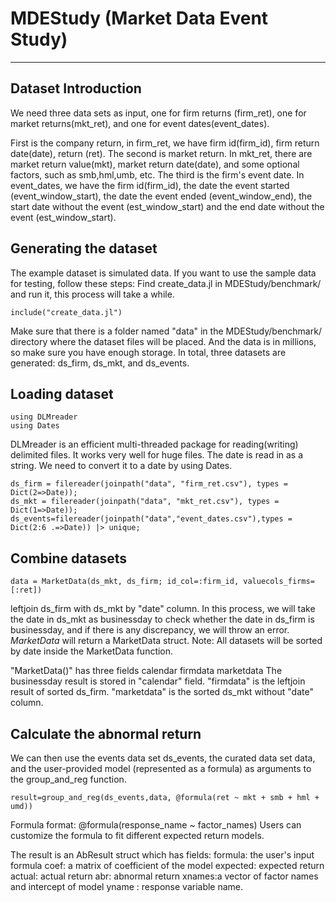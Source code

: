 # MDEStudy (Market Data Event Study)
---
## Dataset Introduction
We need three data sets as input, one for firm returns (firm_ret), one for market returns(mkt_ret), and one for event dates(event_dates).

First is the company return, in firm_ret, we have firm id(firm_id), firm return date(date), return (ret).
The second is market return. In mkt_ret, there are market return value(mkt), market return date(date), and some optional factors, such as smb,hml,umb, etc.
The third is the firm's event date. In event_dates, we have the firm id(firm_id), the date the event started (event_window_start), the date the event ended (event_window_end), the start date without the event (est_window_start) and the end date without the event (est_window_start).


## Generating the dataset
The example dataset is simulated data. If you want to use the sample data for testing, follow these steps:
Find create_data.jl in MDEStudy/benchmark/ and run it, this process will take a while.
```
include("create_data.jl")
```
Make sure that there is a folder named "data" in the MDEStudy/benchmark/ directory where the dataset files will be placed. And the data is in millions, so make sure you have enough storage.
In total, three datasets are generated: ds_firm, ds_mkt, and ds_events.


## Loading dataset
```
using DLMreader
using Dates
```
DLMreader is an efficient multi-threaded package for reading(writing) delimited files. It works very well for huge files.
The date is read in as a string. We need to convert it to a date by using Dates.
```
ds_firm = filereader(joinpath("data", "firm_ret.csv"), types = Dict(2=>Date)); 
ds_mkt = filereader(joinpath("data", "mkt_ret.csv"), types = Dict(1=>Date));
ds_events=filereader(joinpath("data","event_dates.csv"),types = Dict(2:6 .=>Date)) |> unique;
```

## Combine datasets
```
data = MarketData(ds_mkt, ds_firm; id_col=:firm_id, valuecols_firms=[:ret])
```
leftjoin ds_firm with ds_mkt by "date" column. In this process, we will take the date in ds_mkt as businessday to check whether the date in ds_firm is businessday, and if there is any discrepancy, we will throw an error.
*MarketData* will return a MarketData struct.
Note: All datasets will be sorted by date inside the MarketData function.

"MarketData()" has three fields
    calendar
    firmdata
    marketdata
 The businessday result is stored in "calendar" field.
 "firmdata" is the leftjoin  result of sorted ds_firm.
 "marketdata" is the sorted ds_mkt without "date" column.


## Calculate the abnormal return

We can then use the events data set ds_events, the curated data set data, and the user-provided model (represented as a formula) as arguments to the group_and_reg function.
```
result=group_and_reg(ds_events,data, @formula(ret ~ mkt + smb + hml + umd))
```
Formula format: @formula(response_name ~ factor_names)
Users can customize the formula to fit different expected return models.

The result is an AbResult struct which has fields:
    formula: the user's input formula
    coef: a matrix of coefficient of the model
    expected: expected return
    actual: actual return
    abr: abnormal return
    xnames:a vector of factor names and intercept of model
    yname : response variable name.



    






















